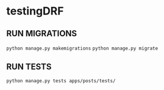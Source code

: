 # testingDRF


## RUN MIGRATIONS
`python manage.py makemigrations`
`python manage.py migrate`

## RUN TESTS

`python manage.py tests apps/posts/tests/`
